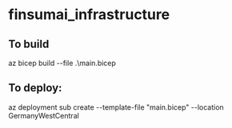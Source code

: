 # finsumai_infrastructure


## To build 

az bicep build --file .\main.bicep

## To deploy:

az deployment sub create --template-file "main.bicep" --location GermanyWestCentral
